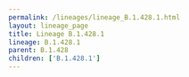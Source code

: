 ```yaml
---
permalink: /lineages/lineage_B.1.428.1.html
layout: lineage_page
title: Lineage B.1.428.1
lineage: B.1.428.1
parent: B.1.428
children: ['B.1.428.1']
---
```

